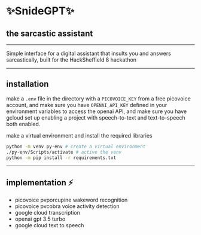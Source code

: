 # ✨SnideGPT✨
## the sarcastic assistant

---

Simple interface for a digital assistant that insults you and answers sarcastically, built for the HackSheffield 8 hackathon

---

## installation

make a `.env` file in the directory with a `PICOVOICE_KEY` from a free picovoice account, and make sure you have `OPENAI_API_KEY` defined in your environment variables to access the openai API, and make sure you have gcloud set up enabling a project with speech-to-text and text-to-speech both enabled.

make a virtual environment and install the required libraries
```bash
python -m venv py-env # create a virtual environment
./py-env/Scripts/activate # active the venv
python -m pip install -r requirements.txt
```

---

## implementation ⚡
- picovoice pvporcupine wakeword recognition  
- picovoice pvcobra voice activity detection  
- google cloud transcription  
- openai gpt 3.5 turbo
- google cloud text to speech